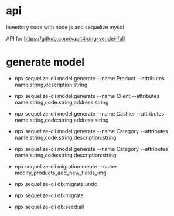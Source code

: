 # api
Inventory code with node js and sequelize mysql

API for https://github.com/kapit4n/ng-vendei-full

# generate model
- npx sequelize-cli model:generate --name Product --attributes name:string,description:string

- npx sequelize-cli model:generate --name Client --attributes name:string,code:string,address:string

- npx sequelize-cli model:generate --name Cashier --attributes name:string,code:string,address:string

- npx sequelize-cli model:generate --name Category --attributes name:string,code:string,description:string

- npx sequelize-cli model:generate --name Category --attributes name:string,code:string,description:string

- npx sequelize-cli migration:create --name modify_products_add_new_fields_img


- npx sequelize-cli db:migrate:undo
- npx sequelize-cli db:migrate
- npx sequelize-cli db:seed:all
